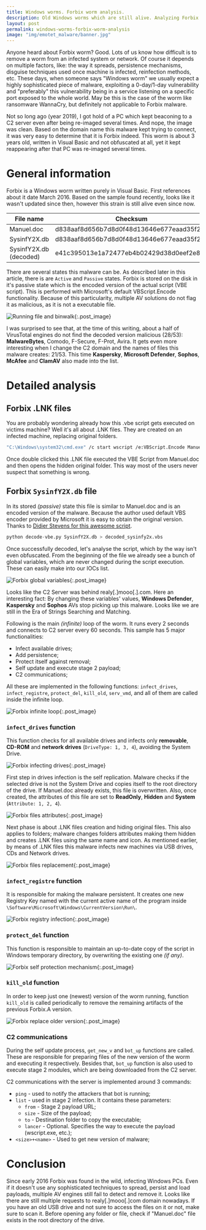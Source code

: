 ```yaml
---
title: Windows worms. Forbix worm analysis.
description: Old Windows worms which are still alive. Analyzing Forbix worm, a simple malware difficult to remove even today.
layout: post
permalink: windows-worms-forbix-worm-analysis
image: "img/emotet_malware/banner.jpg"
---
```

Anyone heard about Forbix worm? Good. Lots of us know how difficult is to remove a worm from an infected system or network. Of course it depends on multiple factors, like: the way it spreads, persistence mechanisms, disguise techniques used once machine is infected, reinfection methods, etc. These days, when someone says "Windows worm" we usually expect a highly sophisticated piece of malware, exploiting a 0-day/1-day vulnerability and "preferably" this vulnerability being in a service listening on a specific port exposed to the whole world. May be this is the case of the worm like ransomware WannaCry, but definitely not applicable to Forbix malware.

Not so long ago (year 2019), I got hold of a PC which kept beaconing to a C2 server even after being re-imaged several times. And nope, the image was clean.
Based on the domain name this malware kept trying to connect, it was very easy to determine that it is Forbix indeed. This worm is about 3 years old, written in Visual Basic and not obfuscated at all, yet it kept reappearing after that PC was re-imaged several times.



# General information

Forbix is a Windows worm written purely in Visual Basic. First references about it date March 2016. Based on the sample found recently, looks like it wasn't updated since then, however this strain is still alive even since now.

|File name|Checksum|Size|
|---|---|---|
|Manuel.doc|d838aaf8d656b7d8d0f48d13646e677eaad35f20|11.1K|
|SysinfY2X.db|d838aaf8d656b7d8d0f48d13646e677eaad35f20|11.1K|
|SysinfY2X.db (decoded)|e41c395013e1a72477eb4b02429d38d0eef2e82e|10.2K|

There are several states this malware can be. As described later in this article, there is are `Active` and `Passive` states. Forbix is stored on the disk in it's passive state which is the encoded version of the actual script (VBE script). This is performed with Microsoft's default VBScript.Encode functionality. Because of this particularity, multiple AV solutions do not flag it as malicious, as it is not a executable file.

![Running file and binwalk](../img/forbix_malware/encoded_file_analysis.png){:.post_image}

I was surprised to see that, at the time of this writing, about a half of VirusTotal engines do not find the decoded version malicious (28/53): **MalwareBytes**, Comodo, F-Secure, F-Prot, Avira. It gets even more interesting when I change the C2 domain and the names of files this malware creates: 21/53. This time **Kaspersky**, **Microsoft Defender**, **Sophos**, **McAfee** and **ClamAV** also made into the list. 



# Detailed analysis


## Forbix .LNK files

You are probably wondering already how this .vbe script gets executed on victims machine? Well it's all about .LNK files. They are created on an infected machine, replacing original folders.

```bash
"C:\Windows\system32\cmd.exe" /c start wscript /e:VBScript.Encode Manuel.doc & start explorer <REPLACED_FOLDER_NAME>
```

Once double clicked this .LNK file executed the VBE Script from Manuel.doc and then opens the hidden original folder. This way most of the users never suspect that something is wrong.


## Forbix `SysinfY2X.db` file

In its stored *(passive)* state this file is similar to Manuel.doc and is an encoded version of the malware. Because the author used default VBS encoder provided by Microsoft it is easy to obtain the original version. Thanks to [Didier Stevens for this awesome script](https://blog.didierstevens.com/2016/03/29/decoding-vbe/ "Decoding VBE files").

```python
python decode-vbe.py SysinfY2X.db > decoded_sysinfy2x.vbs
```

Once successfully decoded, let's analyse the script, which by the way isn't even obfuscated. From the beginning of the file we already see a bunch of global variables, 
which are never changed during the script execution. These can easily make into our IOCs list.

![Forbix global variables](../img/forbix_malware/variables.png){:.post_image}

Looks like the C2 Server was behind realy[.]mooo[.].com. Here an interesting fact: By changing these variables' values, **Windows Defender**, **Kaspersky** and **Sophos** AVs stop 
picking up this malware. Looks like we are still in the Era of Strings Searching and Matching.

Following is the main *(infinite)* loop of the worm. It runs every 2 seconds and connects to C2 server every 60 seconds. This sample has 5 major functionalities:

- Infect available drives;
- Add persistence;
- Protect itself against removal;
- Self update and execute stage 2 payload;
- C2 communications;

All these are implemented in the following functions: `infect_drives`, `infect_registre`, `protect_del`, `kill_old`, `serv_vmd`, and all of them are called inside the infinite loop.

![Forbix infinite loop](../img/forbix_malware/infinite_loop.png){:.post_image}

### `infect_drives` function

This function checks for all available drives and infects only **removable**, **CD-ROM** and **network drives** (`DriveType: 1, 3, 4`), avoiding the System Drive. 

![Forbix infecting drives](../img/forbix_malware/drive_types.png){:.post_image}

First step in drives infection is the self replication. Malware checks if the selected drive is not the System Drive and copies itself to the root directory of the drive. 
If Manuel.doc already exists, this file is overwritten. Also, once created, the attributes of this file are set to **ReadOnly**, **Hidden** and **System** (`Attribute: 1, 2, 4`).

![Forbix files attributes](../img/forbix_malware/files_attributes.png){:.post_image}

Next phase is about .LNK files creation and hiding original files. This also applies to folders; malware changes folders attributes making them hidden and creates .LNK files using the same name and icon. As mentioned earlier, by means of .LNK files this malware infects new machines via USB drives, CDs and Network drives.

![Forbix files replacement](../img/forbix_malware/replace_files.png){:.post_image}

### `infect_registre` function

It is responsible for making the malware persistent. It creates one new Registry Key named with the current active name of the program inside `\Software\Microsoft\Windows\CurrentVersion\Run\`. 

![Forbix registry infection](../img/forbix_malware/infect_registre.png){:.post_image}

### `protect_del` function

This function is responsible to maintain an up-to-date copy of the script in Windows temporary directory, by overwriting the existing one *(if any)*.

![Forbix self protection mechanism](../img/forbix_malware/self_protection.png){:.post_image}

### `kill_old` function

In order to keep just one (newest) version of the worm running, function `kill_old` is called periodically to remove the remaining artifacts of the previous Forbix.A version.

![Forbix replace older version](../img/forbix_malware/kill_old.png){:.post_image}

### C2 communications

During the self update process, `get_new_v` and `bot_up` functions are called. These are responsible for preparing files of the new version of the worm and executing it respectively. 
Besides that, `bot_up` function is also used to execute stage 2 modules, which are being downloaded from the C2 server.

C2 communications with the server is implemented around 3 commands:

- `ping` - used to notify the attackers that bot is running;
- `list` - used in stage 2 infection. It contains these parameters:
    - `from` - Stage 2 payload URL;
    - `size` - Size of the payload;
    - `to` - Destination folder to copy the executable;
    - `lancer` - Optional. Specifies the way to execute the payload (wscript.exe, etc.);
- `<size>+<name>` - Used to get new version of malware;



# Conclusion

Since early 2016 Forbix was found in the wild, infecting Windows PCs. Even if it doesn't use any sophisticated techniques to spread, persist and load payloads, multiple AV engines still
fail to detect and remove it. Looks like there are still multiple requests to realy[.]mooo[.]com domain nowadays. If you have an old USB drive and not sure to access the files on it or not, make sure to scan it. Before opening any folder or file, check if "Manuel.doc" file exists in the root directory of the drive.